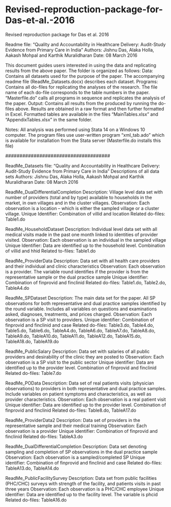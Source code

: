 # Revised-reproduction-package-for-Das-et-al.-2016
Revised reproduction package for Das et al. 2016


Readme file: “Quality and Accountability in Healthcare Delivery: Audit-Study Evidence from Primary Care in India”
Authors: Jishnu Das, Alaka Holla, Aakash Mohpal and Karthik Muralidharan
Date: 08 March 2016

This document guides users interested in using the data and replicating results from the above paper. The folder is organized as follows:
Data: Contains all datasets used for the purpose of the paper. The accompanying readme file (ReadMe_Datasets.docx) describes each dataset. 
Programs: Contains all do-files for replicating the analyses of the research. The file name of each do-file corresponds to the table numbers in the paper. “Masterfile.do” calls all programs in sequence and replicates the analysis of the paper.
Output: Contains all results from the produced by running the do-files above. Results are obtained in a raw format and then further formatted in Excel. Formatted tables are available in the files “MainTables.xlsx” and “AppendixTables.xlsx” in the same folder. 

Notes:
All analysis was performed using Stata 14 on a Windows 10 computer. The program files use user-written program “xml_tab.ado” which is available for installation from the Stata server (Masterfile.do installs this file)

#####################################

ReadMe_Datasets file: “Quality and Accountability in Healthcare Delivery: Audit-Study Evidence from Primary Care in India”
Descriptions of all data sets
Authors: Jishnu Das, Alaka Holla, Aakash Mohpal and Karthik Muralidharan
Date: 08 March 2016

ReadMe_DualDifferentialCompletion
Description: Village level data set with number of providers (total and by type) available to households in the market, in own villages and in the cluster villages. 
Observation: Each observation is a location – which is either the sampled village or a cluster village. 
Unique Identifier: Combination of villid and location
Related do-files: Table1.do

ReadMe_HouseholdDataset
Description: Individual level data set with all medical visits made in the past one month linked to identities of provider visited. 
Observation: Each observation is an individual in the sampled village
Unique Identifier: Data are identified up to the household level. Combination of villid and hhid
Related to-files: Table1.do

ReadMe_ProviderData
Description: Data set with all health care providers and their individual and clinic characteristics
Observation: Each observation is a provider. The variable round identifies if the provider is from the representative sample or the dual practice sample
Unique identifier: Combination of finprovid and finclinid
Related do-files: Table1.do, Table2.do, TableA4.do

ReadMe_SPDataset
Description: The main data set for the paper. All SP observations for both representative and dual practice samples identified by the round variable. Includes all variables on questions and examinations asked, diagnoses, treatments, and prices charged. 
Observation: Each observation is a SP visit to providers. 
Unique identifier: Combination of finprovid and finclinid and case
Related do-files: Table3.do, Table4.do, Table5.do, Table6.do, TableA4.do, TableA6.do, TableA7.do, TableA8.do, TableA9.do, TableA10.do, TableA11.do, TableA12.do, TableA15.do, TableA18.do, TableA19.do

ReadMe_PublicSalary
Description: Data set with salaries of all public providers and desirability of the clinic they are posted to
Observation: Each observation is a SP visit to the public sector
Unique identifier: Data are identified up to the provider level. Combination of finprovid and finclinid
Related do-files: Table7.do

ReadMe_POData
Description: Data set of real patients visits (physician observations) to providers in both representative and dual practice samples. Include variables on patient symptoms and characteristics, as well as provider characteristics.
Observation: Each observation is a real patient visit
Unique identifier: Data are identified up to the provider level. Combination of finprovid and finclinid
Related do-files: Table8.do, TableA17.do

ReadMe_ProviderData2
Description: Data set of providers in the representative sample and their medical training
Observation: Each observation is a provider
Unique identifier: Combination of finprovid and finclinid
Related do-files: TableA3.do

ReadMe_DualDifferentialCompletion
Description: Data set denoting sampling and completion of SP observations in the dual practice sample
Observation: Each observation is a sampled/completed SP
Unique identifier: Combination of finprovid and finclinid and case
Related do-files: TableA13.do, TableA14.do

ReadMe_PublicFacilitySurvey
Description: Data set from public facilities (PHC/CHC) surveys with strength of the facility, and patients visits in past three years
Observation: Each observation is a PHC/CHC employee
Unique identifier: Data are identified up to the facility level. The variable is phcid
Related do-files: TableA16.do




